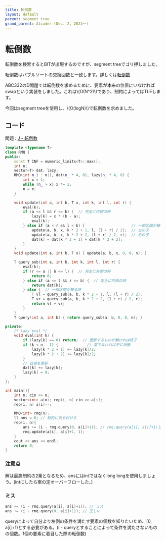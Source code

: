 ```yaml
---
title: 転倒数
layout: default
parent: segment tree
grand_parent: Atcoder (Dec. 2, 2023〜)
---
```


<script type="text/javascript" id="MathJax-script" async src="https://cdn.jsdelivr.net/npm/mathjax@3/es5/tex-chtml.js"></script>

# 転倒数

転倒数を検索するとBITが出現するのですが、segment treeでゴリ押しました。

転倒数はバブルソートの交換回数と一致します。詳しくは<a href="https://ikatakos.com/pot/programming_algorithm/dynamic_programming/inversion" target="_blank">転倒数</a>

ABC332のD問題では転倒数を求めるために、要素が本来の位置にいなければswapという実装をしました。これは\\(O(N^2)\\)であり、制約によってはTLEします。

今回はsegment treeを使用し、\\(O(logN)\\)で転倒数を求めました。

## コード

問題 : <a href="https://atcoder.jp/contests/chokudai_S001/tasks/chokudai_S001_j" target="_blank">J - 転倒数</a>

```cpp
template <typename T>
class RMQ {
public:
    const T INF = numeric_limits<T>::max();
    int n;
    vector<T> dat, lazy;
    RMQ(int n_) : n(), dat(n_ * 4, 0), lazy(n_ * 4, 0) {
        int x = 1;
        while (n_ > x) x *= 2;
        n = x;
    }

    void update(int a, int b, T x, int k, int l, int r) {
        eval(k);
        if (a <= l && r <= b) {  // 完全に内側の時
            lazy[k] = x * (b - a);
            eval(k);
        } else if (a < r && l < b) {                     // 一部区間が被る時
            update(a, b, x, k * 2 + 1, l, (l + r) / 2);  // 左の子
            update(a, b, x, k * 2 + 2, (l + r) / 2, r);  // 右の子
            dat[k] = dat[k * 2 + 1] + dat[k * 2 + 2];
        }
    }
    void update(int a, int b, T x) { update(a, b, x, 0, 0, n); }

    T query_sub(int a, int b, int k, int l, int r) {
        eval(k);
        if (r <= a || b <= l) {  // 完全に外側の時
            return 0;
        } else if (a <= l && r <= b) {  // 完全に内側の時
            return dat[k];
        } else {  // 一部区間が被る時
            T vl = query_sub(a, b, k * 2 + 1, l, (l + r) / 2);
            T vr = query_sub(a, b, k * 2 + 2, (l + r) / 2, r);
            return vl + vr;
        }
    }
    T query(int a, int b) { return query_sub(a, b, 0, 0, n); }

private:
    /* lazy eval */
    void eval(int k) {
        if (lazy[k] == 0) return;  // 更新するものが無ければ終了
        if (k < n - 1) {             // 葉でなければ子に伝搬
            lazy[k * 2 + 1] += lazy[k]/2;
            lazy[k * 2 + 2] += lazy[k]/2;
        }
        // 自身を更新
        dat[k] += lazy[k];
        lazy[k] = 0;
    }
};

int main(){
    int n; cin >> n;
    vector<int> a(n); rep(i, n) cin >> a[i];
    rep(i, n) a[i]--;

    RMQ<int> rmq(n);
    ll ans = 0; // 制約に気を付ける
    rep(i, n){
        ans += (i - rmq.query(0, a[i]+1)); // rmq.query(a[i], a[i]+1)としていてそれに気が付かなかった笑
        rmq.update(a[i], a[i]+1, 1);
    }
    cout << ans << endl;
    return 0;
}
```

### 注意点

解は最悪制約の2乗となるため、ansにはintではなくlong longを使用しましょう。(intにしたら案の定オーバーフローした。)

### ミス

```cpp
ans += (i - rmq.query(a[i], a[i]+1)); // ミス
ans += (i - rmq.query(0, a[i]+1)); // 正しい
```

queryによって自分より左側の条件を満たす要素の個数を知りたいため、[0, a[i]+1)とする必要がある。(i - queryとすることによって条件を満たさないものの個数。1個の要素に着目した際の転倒数)